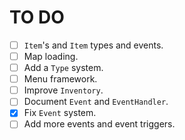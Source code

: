 # TO DO

- [ ] `Item`'s and `Item` types and events.
- [ ] Map loading.
- [ ] Add a `Type` system.
- [ ] Menu framework.
- [ ] Improve `Inventory`.
- [ ] Document `Event` and `EventHandler`.
- [x] Fix `Event` system.
- [ ] Add more events and event triggers.